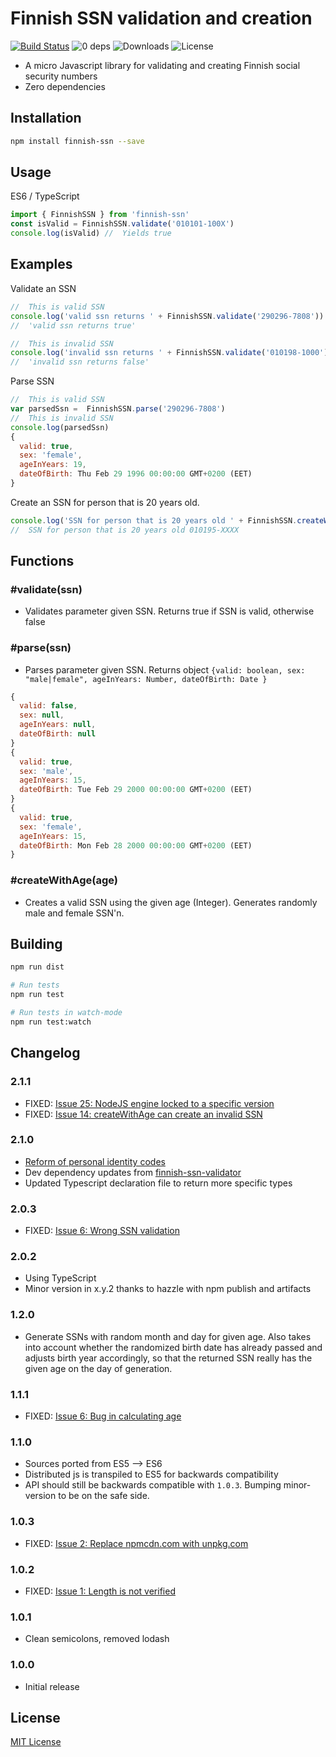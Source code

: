 # Finnish SSN validation and creation

[![Build Status](https://travis-ci.org/vkomulai/finnish-ssn.svg?branch=master)](https://travis-ci.org/vkomulai/finnish-ssn) ![0 deps](https://david-dm.org/vkomulai/finnish-ssn.svg) ![Downloads](https://img.shields.io/npm/dt/finnish-ssn.svg) ![License](https://img.shields.io/npm/l/finnish-ssn.svg)

- A micro Javascript library for validating and creating Finnish social security numbers
- Zero dependencies

## Installation

```sh
npm install finnish-ssn --save
```

## Usage

ES6 / TypeScript

```js
import { FinnishSSN } from 'finnish-ssn'
const isValid = FinnishSSN.validate('010101-100X')
console.log(isValid) //  Yields true
```

## Examples

Validate an SSN

```js
//  This is valid SSN
console.log('valid ssn returns ' + FinnishSSN.validate('290296-7808'))
//  'valid ssn returns true'

//  This is invalid SSN
console.log('invalid ssn returns ' + FinnishSSN.validate('010198-1000'))
//  'invalid ssn returns false'
```

Parse SSN

```js
//  This is valid SSN
var parsedSsn =  FinnishSSN.parse('290296-7808')
//  This is invalid SSN
console.log(parsedSsn)
{
  valid: true,
  sex: 'female',
  ageInYears: 19,
  dateOfBirth: Thu Feb 29 1996 00:00:00 GMT+0200 (EET)
}
```

Create an SSN for person that is 20 years old.

```js
console.log('SSN for person that is 20 years old ' + FinnishSSN.createWithAge(20))
//  SSN for person that is 20 years old 010195-XXXX
```

## Functions

### #validate(ssn)

- Validates parameter given SSN. Returns true if SSN is valid, otherwise false

### #parse(ssn)

- Parses parameter given SSN. Returns object `{valid: boolean, sex: "male|female", ageInYears: Number, dateOfBirth: Date }`

```js
{
  valid: false,
  sex: null,
  ageInYears: null,
  dateOfBirth: null
}
{
  valid: true,
  sex: 'male',
  ageInYears: 15,
  dateOfBirth: Tue Feb 29 2000 00:00:00 GMT+0200 (EET)
}
{
  valid: true,
  sex: 'female',
  ageInYears: 15,
  dateOfBirth: Mon Feb 28 2000 00:00:00 GMT+0200 (EET)
}
```

### #createWithAge(age)

- Creates a valid SSN using the given age (Integer). Generates randomly male and female SSN'n.

## Building

```sh
npm run dist

# Run tests
npm run test

# Run tests in watch-mode
npm run test:watch
```

## Changelog

### 2.1.1

- FIXED: [Issue 25: NodeJS engine locked to a specific version](https://github.com/vkomulai/finnish-ssn/issues/25)
- FIXED: [Issue 14: createWithAge can create an invalid SSN](https://github.com/vkomulai/finnish-ssn/issues/14)

### 2.1.0

- [Reform of personal identity codes](https://dvv.fi/en/reform-of-personal-identity-code)
- Dev dependency updates from [finnish-ssn-validator](https://github.com/orangitfi/finnish-ssn-validator)
- Updated Typescript declaration file to return more specific types

### 2.0.3

- FIXED: [Issue 6: Wrong SSN validation](https://github.com/vkomulai/finnish-ssn/issues/9)

### 2.0.2

- Using TypeScript
- Minor version in x.y.2 thanks to hazzle with npm publish and artifacts

### 1.2.0

- Generate SSNs with random month and day for given age. Also takes into account whether the randomized birth date has already passed and adjusts birth year accordingly, so that the returned SSN really has the given age on the day of generation.

### 1.1.1

- FIXED: [Issue 6: Bug in calculating age](https://github.com/vkomulai/finnish-ssn/issues/6)

### 1.1.0

- Sources ported from ES5 --> ES6
- Distributed js is transpiled to ES5 for backwards compatibility
- API should still be backwards compatible with `1.0.3`. Bumping minor-version to be on the safe side.

### 1.0.3

- FIXED: [Issue 2: Replace npmcdn.com with unpkg.com](https://github.com/vkomulai/finnish-ssn/issues/2)

### 1.0.2

- FIXED: [Issue 1: Length is not verified](https://github.com/vkomulai/finnish-ssn/issues/1)

### 1.0.1

- Clean semicolons, removed lodash

### 1.0.0

- Initial release

## License

[MIT License](LICENSE)
